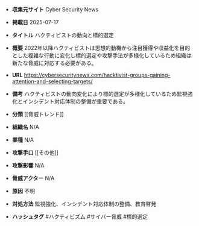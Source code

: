 - **収集元サイト**
Cyber Security News

- **掲載日**
2025-07-17

- **タイトル**
ハクティビストの動向と標的選定

- **概要**
2022年以降ハクティビストは思想的動機から注目獲得や収益化を目的とした複雑な行動に変化し標的選定や攻撃手法が多様化しているため組織は新たな脅威に対応する必要がある。

- **URL**
https://cybersecuritynews.com/hacktivist-groups-gaining-attention-and-selecting-targets/

- **備考**
ハクティビストの動向変化により標的選定が多様化しているため監視強化とインシデント対応体制の整備が重要である。

- **分類**
[[脅威トレンド]]

- **組織名**
N/A

- **業種**
N/A

- **攻撃手口**
[[その他]]

- **攻撃影響**
N/A

- **脅威アクター**
N/A

- **原因**
不明

- **対処方法**
監視強化、インシデント対応体制の整備、教育啓発

- **ハッシュタグ**
#ハクティビズム #サイバー脅威 #標的選定
